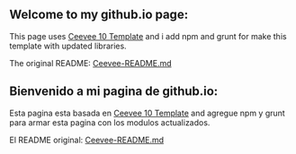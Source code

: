 Welcome to my github.io page:
----------------------------

This page uses [Ceevee 10 Template](http://www.styleshout.com/demo/?theme=ceevee) and i add npm and grunt for make this template with updated libraries.

The original README: [Ceevee-README.md](https://github.com/FedeG/FedeG.github.io/blob/source_origin/Ceevee-README.md)

Bienvenido a mi pagina de github.io:
------------------------------------

Esta pagina esta basada en [Ceevee 10 Template](http://www.styleshout.com/demo/?theme=ceevee) and agregue npm y grunt para armar esta pagina con los modulos actualizados.

El README original: [Ceevee-README.md](https://github.com/FedeG/FedeG.github.io/blob/source_origin/Ceevee-README.md)

